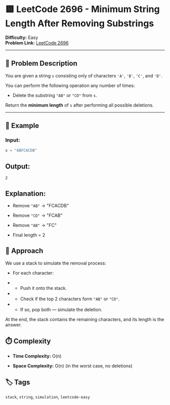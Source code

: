 # 🟨 LeetCode 2696 - Minimum String Length After Removing Substrings

**Difficulty:** Easy  
**Problem Link:** [LeetCode 2696](https://leetcode.com/problems/minimum-string-length-after-removing-substrings)

---

## 📘 Problem Description

You are given a string `s` consisting only of characters `'A'`, `'B'`, `'C'`, and `'D'`.

You can perform the following operation any number of times:

- Delete the substring `"AB"` or `"CD"` from `s`.

Return the **minimum length** of `s` after performing all possible deletions.

---

## 🧪 Example

### Input:
```python
s = "ABFCACDB"
```

## Output:
`2`

## Explanation:

- Remove `"AB"` → "FCACDB"

- Remove `"CD"` → "FCAB"

- Remove `"AB"` → "FC"

- Final length = 2

## 🚀 Approach
We use a stack to simulate the removal process:

- For each character:

- - Push it onto the stack.

- - Check if the top 2 characters form `"AB"` or `"CD"`.

- - If so, pop both — simulate the deletion.

At the end, the stack contains the remaining characters, and its length is the answer.

## ⏱️ Complexity
- **Time Complexity:** O(n)

- **Space Complexity:** O(n) (in the worst case, no deletions)

## 🏷️ Tags

`stack`, `string`, `simulation`, `leetcode-easy`